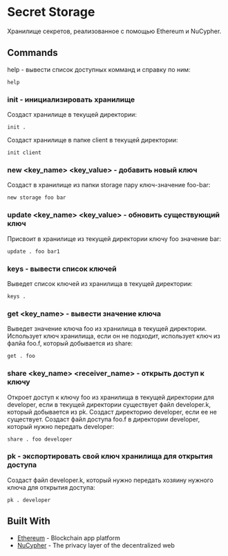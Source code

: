 # Secret Storage

Хранилище секретов, реализованное с помощью Ethereum и NuCypher.

## Commands

help - вывести список доступных комманд и справку по ним:
```
help
```

### init <path> - инициализировать хранилище
Создаст хранилище в текущей директории:
```
init .
```
Создаст хранилище в папке client в текущей директории:
```
init client
```

### new <path> <key_name> <key_value> - добавить новый ключ
Создаст в хранилище из папки storage пару ключ-значение foo-bar:
```
new storage foo bar
```

### update <path> <key_name> <key_value> - обновить существующий ключ
Присвоит в хранилище из текущей директории ключу foo значение bar:
```
update . foo bar1
```

### keys <path> - вывести список ключей
Выведет список ключей из хранилища в текущей директории:
```
keys .
```

### get <path> <key_name> - вывести значение ключа
Выведет значение ключа foo из хранилища в текущей директории. Использует ключ хранилища, если он не подходит, использует ключ из фалйа foo.f, который добывается из share:
```
get . foo
```

### share <path> <key_name> <receiver_name> - открыть доступ к ключу
Откроет доступ к ключу foo из хранилища в текущей директории для developer, если в текущей директории существует файл developer.k, который добывается из pk. Создаст директорию developer, если ее не существует. Создаст файл доступа foo.f в директории developer, который нужно передать developer:
```
share . foo developer
```

### pk <path> <name> - экспортировать свой ключ хранилища для открытия доступа
Создаст файл developer.k, который нужно передать хозяину нужного ключа для открытия доступа:
```
pk . developer
```

## Built With

* [Ethereum](https://www.ethereum.org/) - Blockchain app platform
* [NuCypher](https://www.nucypher.com/) - The privacy layer of the decentralized web
